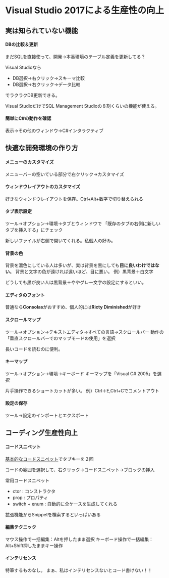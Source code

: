 # Visual Studio 2017による生産性の向上

## 実は知られていない機能

#### DBの比較＆更新
まだSQLを直接使って、開発→本番環境のテーブル定義を更新してる？

Visual Studioなら

* DB選択→右クリック→スキーマ比較
* DB選択→右クリック→データ比較

でラクラクDB更新できる。

Visual StudioだけでSQL Management Studioの８割くらいの機能が使える。

#### 簡単にC#の動作を確認
表示→その他のウィンドウ→C#インタラクティブ

## 快適な開発環境の作り方

#### メニューのカスタマイズ
メニューバーの空いている部分で右クリック→カスタマイズ

#### ウィンドウレイアウトのカスタマイズ
好きなウィンドウレイアウトを保存。Ctrl+Alt+数字で切り替えられる

#### タブ表示設定
ツール→オプション→環境→タブとウィンドウで
「既存のタブの右側に新しいタブを挿入する」にチェック

新しいファイルが右側で開いてくれる。私個人の好み。

#### 背景の色
背景を濃色にしている人は多いが、実は背景を黒にしても**目に良いわけではない**。
背景と文字の色が遠ければ遠いほど、目に悪い。
例）黒背景＋白文字

どうしても黒が良い人は黒背景＋ややグレー文字の設定にするといい。

#### エディタのフォント
普通なら**Consolas**がおすすめ、個人的には**Ricty Diminished**が好き

#### スクロールマップ
ツール→オプション→テキストエディタ→すべての言語→スクロールバー
動作の「垂直スクロールバーでのマップモードの使用」を選択

長いコードを読むのに便利。

#### キーマップ
ツール→オプション→環境→キーボード
キーマップを「Visual C# 2005」を選択

片手操作できるショートカットが多い。
例）Ctrl＋E,Ctrl+Cでコメントアウト

#### 設定の保存
ツール→設定のインポートとエクスポート


## コーディング生産性向上

#### コードスニペット
[基本的なコードスニペット](https://docs.microsoft.com/ja-jp/visualstudio/ide/code-snippets?view=vs-2017)でタブキーを２回

コードの範囲を選択して、右クリック→コードスニペット→ブロックの挿入

常用コードスニペット
* ctor : コンストラクタ
* prop : プロパティ
* switch + enum : 自動的に全ケースを生成してくれる

拡張機能からSnippetを検索するといっぱいある

#### 編集テクニック
マウス操作で一括編集：Altを押したまま選択
キーボード操作で一括編集：Alt+Shift押したままキー操作

#### インテリセンス
特筆するものなし。
まぁ、私はインテリセンスないとコード書けない！！

